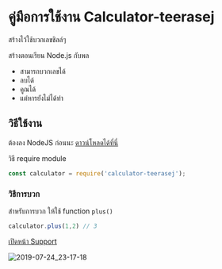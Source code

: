 
# คู่มือการใช้งาน Calculator-teerasej

สร้างไว้ใช้บวกเลขชิลล์ๆ

สร้างตอนเรียน Node.js กับพล

- สามารถบวกเลขได้
- ลบได้ 
- คูณได้
- แต่หารยังไม่ได้ทำ

## วิธีใช้งาน

ต้องลง NodeJS ก่อนนะ [ดาวน์โหลดได้ที่นี่](https://nodejs.org/en/)

วิธี require module 

```js
const calculator = require('calculator-teerasej');
```

### วิธีการบวก

สำหรับการบวก ให้ใช้ function `plus()`

```js
calculator.plus(1,2) // 3
```

[เปิดหน้า Support](/support.md)

![2019-07-24_23-17-18](https://user-images.githubusercontent.com/85179/61846455-6062db00-aed1-11e9-8756-07c12d3fafff.png)